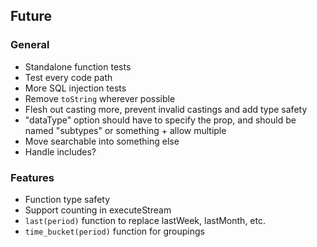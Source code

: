 ## Future

### General

- Standalone function tests
- Test every code path
- More SQL injection tests
- Remove `toString` wherever possible
- Flesh out casting more, prevent invalid castings and add type safety
- "dataType" option should have to specify the prop, and should be named "subtypes" or something + allow multiple
- Move searchable into something else
- Handle includes?

### Features

- Function type safety
- Support counting in executeStream
- `last(period)` function to replace lastWeek, lastMonth, etc.
- `time_bucket(period)` function for groupings
